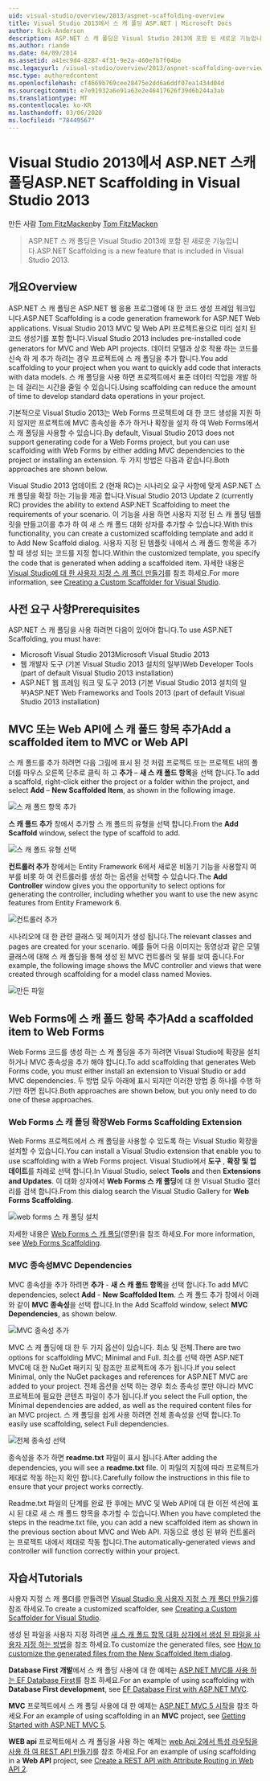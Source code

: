 ```yaml
---
uid: visual-studio/overview/2013/aspnet-scaffolding-overview
title: Visual Studio 2013에서 스 캐 폴딩 ASP.NET | Microsoft Docs
author: Rick-Anderson
description: ASP.NET 스 캐 폴딩은 Visual Studio 2013에 포함 된 새로운 기능입니다.
ms.author: riande
ms.date: 04/09/2014
ms.assetid: a41ec9d4-8287-4f31-9e2a-460e7b7f04be
msc.legacyurl: /visual-studio/overview/2013/aspnet-scaffolding-overview
msc.type: authoredcontent
ms.openlocfilehash: cf4669b769cee28475e2dd6a6ddf07ea1434d04d
ms.sourcegitcommit: e7e91932a6e91a63e2e46417626f39d6b244a3ab
ms.translationtype: MT
ms.contentlocale: ko-KR
ms.lasthandoff: 03/06/2020
ms.locfileid: "78449567"
---
```

# <a name="aspnet-scaffolding-in-visual-studio-2013"></a><span data-ttu-id="c7e5a-103">Visual Studio 2013에서 ASP.NET 스캐폴딩</span><span class="sxs-lookup"><span data-stu-id="c7e5a-103">ASP.NET Scaffolding in Visual Studio 2013</span></span>

<span data-ttu-id="c7e5a-104">만든 사람 [Tom FitzMacken](https://github.com/tfitzmac)</span><span class="sxs-lookup"><span data-stu-id="c7e5a-104">by [Tom FitzMacken](https://github.com/tfitzmac)</span></span>

> <span data-ttu-id="c7e5a-105">ASP.NET 스 캐 폴딩은 Visual Studio 2013에 포함 된 새로운 기능입니다.</span><span class="sxs-lookup"><span data-stu-id="c7e5a-105">ASP.NET Scaffolding is a new feature that is included in Visual Studio 2013.</span></span>

## <a name="overview"></a><span data-ttu-id="c7e5a-106">개요</span><span class="sxs-lookup"><span data-stu-id="c7e5a-106">Overview</span></span>

<span data-ttu-id="c7e5a-107">ASP.NET 스 캐 폴딩은 ASP.NET 웹 응용 프로그램에 대 한 코드 생성 프레임 워크입니다.</span><span class="sxs-lookup"><span data-stu-id="c7e5a-107">ASP.NET Scaffolding is a code generation framework for ASP.NET Web applications.</span></span> <span data-ttu-id="c7e5a-108">Visual Studio 2013 MVC 및 Web API 프로젝트용으로 미리 설치 된 코드 생성기를 포함 합니다.</span><span class="sxs-lookup"><span data-stu-id="c7e5a-108">Visual Studio 2013 includes pre-installed code generators for MVC and Web API projects.</span></span> <span data-ttu-id="c7e5a-109">데이터 모델과 상호 작용 하는 코드를 신속 하 게 추가 하려는 경우 프로젝트에 스 캐 폴딩을 추가 합니다.</span><span class="sxs-lookup"><span data-stu-id="c7e5a-109">You add scaffolding to your project when you want to quickly add code that interacts with data models.</span></span> <span data-ttu-id="c7e5a-110">스 캐 폴딩을 사용 하면 프로젝트에서 표준 데이터 작업을 개발 하는 데 걸리는 시간을 줄일 수 있습니다.</span><span class="sxs-lookup"><span data-stu-id="c7e5a-110">Using scaffolding can reduce the amount of time to develop standard data operations in your project.</span></span>

<span data-ttu-id="c7e5a-111">기본적으로 Visual Studio 2013는 Web Forms 프로젝트에 대 한 코드 생성을 지원 하지 않지만 프로젝트에 MVC 종속성을 추가 하거나 확장을 설치 하 여 Web Forms에서 스 캐 폴딩을 사용할 수 있습니다.</span><span class="sxs-lookup"><span data-stu-id="c7e5a-111">By default, Visual Studio 2013 does not support generating code for a Web Forms project, but you can use scaffolding with Web Forms by either adding MVC dependencies to the project or installing an extension.</span></span> <span data-ttu-id="c7e5a-112">두 가지 방법은 다음과 같습니다.</span><span class="sxs-lookup"><span data-stu-id="c7e5a-112">Both approaches are shown below.</span></span>

<span data-ttu-id="c7e5a-113">Visual Studio 2013 업데이트 2 (현재 RC)는 시나리오 요구 사항에 맞게 ASP.NET 스 캐 폴딩을 확장 하는 기능을 제공 합니다.</span><span class="sxs-lookup"><span data-stu-id="c7e5a-113">Visual Studio 2013 Update 2 (currently RC) provides the ability to extend ASP.NET Scaffolding to meet the requirements of your scenario.</span></span> <span data-ttu-id="c7e5a-114">이 기능을 사용 하면 사용자 지정 된 스 캐 폴딩 템플릿을 만들고이를 추가 하 여 새 스 캐 폴드 대화 상자를 추가할 수 있습니다.</span><span class="sxs-lookup"><span data-stu-id="c7e5a-114">With this functionality, you can create a customized scaffolding template and add it to Add New Scaffold dialog.</span></span> <span data-ttu-id="c7e5a-115">사용자 지정 된 템플릿 내에서 스 캐 폴드 항목을 추가할 때 생성 되는 코드를 지정 합니다.</span><span class="sxs-lookup"><span data-stu-id="c7e5a-115">Within the customized template, you specify the code that is generated when adding a scaffolded item.</span></span> <span data-ttu-id="c7e5a-116">자세한 내용은 [Visual Studio에 대 한 사용자 지정 스 캐 폴더 만들기](https://go.microsoft.com/fwlink/p/?LinkId=395029)를 참조 하세요.</span><span class="sxs-lookup"><span data-stu-id="c7e5a-116">For more information, see [Creating a Custom Scaffolder for Visual Studio](https://go.microsoft.com/fwlink/p/?LinkId=395029).</span></span>

## <a name="prerequisites"></a><span data-ttu-id="c7e5a-117">사전 요구 사항</span><span class="sxs-lookup"><span data-stu-id="c7e5a-117">Prerequisites</span></span>

<span data-ttu-id="c7e5a-118">ASP.NET 스 캐 폴딩을 사용 하려면 다음이 있어야 합니다.</span><span class="sxs-lookup"><span data-stu-id="c7e5a-118">To use ASP.NET Scaffolding, you must have:</span></span>

- <span data-ttu-id="c7e5a-119">Microsoft Visual Studio 2013</span><span class="sxs-lookup"><span data-stu-id="c7e5a-119">Microsoft Visual Studio 2013</span></span>
- <span data-ttu-id="c7e5a-120">웹 개발자 도구 (기본 Visual Studio 2013 설치의 일부)</span><span class="sxs-lookup"><span data-stu-id="c7e5a-120">Web Developer Tools (part of default Visual Studio 2013 installation)</span></span>
- <span data-ttu-id="c7e5a-121">ASP.NET 웹 프레임 워크 및 도구 2013 (기본 Visual Studio 2013 설치의 일부)</span><span class="sxs-lookup"><span data-stu-id="c7e5a-121">ASP.NET Web Frameworks and Tools 2013 (part of default Visual Studio 2013 installation)</span></span>

## <a name="add-a-scaffolded-item-to-mvc-or-web-api"></a><span data-ttu-id="c7e5a-122">MVC 또는 Web API에 스 캐 폴드 항목 추가</span><span class="sxs-lookup"><span data-stu-id="c7e5a-122">Add a scaffolded item to MVC or Web API</span></span>

<span data-ttu-id="c7e5a-123">스 캐 폴드를 추가 하려면 다음 그림에 표시 된 것 처럼 프로젝트 또는 프로젝트 내의 폴더를 마우스 오른쪽 단추로 클릭 하 고 **추가** – **새 스 캐 폴드 항목**을 선택 합니다.</span><span class="sxs-lookup"><span data-stu-id="c7e5a-123">To add a scaffold, right-click either the project or a folder within the project, and select **Add** – **New Scaffolded Item**, as shown in the following image.</span></span>

![스 캐 폴드 항목 추가](aspnet-scaffolding-overview/_static/image1.png)

<span data-ttu-id="c7e5a-125">**스 캐 폴드 추가** 창에서 추가할 스 캐 폴드의 유형을 선택 합니다.</span><span class="sxs-lookup"><span data-stu-id="c7e5a-125">From the **Add Scaffold** window, select the type of scaffold to add.</span></span>

![스 캐 폴드 유형 선택](aspnet-scaffolding-overview/_static/image2.png)

<span data-ttu-id="c7e5a-127">**컨트롤러 추가** 창에서는 Entity Framework 6에서 새로운 비동기 기능을 사용할지 여부를 비롯 하 여 컨트롤러를 생성 하는 옵션을 선택할 수 있습니다.</span><span class="sxs-lookup"><span data-stu-id="c7e5a-127">The **Add Controller** window gives you the opportunity to select options for generating the controller, including whether you want to use the new async features from Entity Framework 6.</span></span>

![컨트롤러 추가](aspnet-scaffolding-overview/_static/image3.png)

<span data-ttu-id="c7e5a-129">시나리오에 대 한 관련 클래스 및 페이지가 생성 됩니다.</span><span class="sxs-lookup"><span data-stu-id="c7e5a-129">The relevant classes and pages are created for your scenario.</span></span> <span data-ttu-id="c7e5a-130">예를 들어 다음 이미지는 동영상과 같은 모델 클래스에 대해 스 캐 폴딩을 통해 생성 된 MVC 컨트롤러 및 뷰를 보여 줍니다.</span><span class="sxs-lookup"><span data-stu-id="c7e5a-130">For example, the following image shows the MVC controller and views that were created through scaffolding for a model class named Movies.</span></span>

![만든 파일](aspnet-scaffolding-overview/_static/image4.png)

## <a name="add-a-scaffolded-item-to-web-forms"></a><span data-ttu-id="c7e5a-132">Web Forms에 스 캐 폴드 항목 추가</span><span class="sxs-lookup"><span data-stu-id="c7e5a-132">Add a scaffolded item to Web Forms</span></span>

<span data-ttu-id="c7e5a-133">Web Forms 코드를 생성 하는 스 캐 폴딩을 추가 하려면 Visual Studio에 확장을 설치 하거나 MVC 종속성을 추가 해야 합니다.</span><span class="sxs-lookup"><span data-stu-id="c7e5a-133">To add scaffolding that generates Web Forms code, you must either install an extension to Visual Studio or add MVC dependencies.</span></span> <span data-ttu-id="c7e5a-134">두 방법 모두 아래에 표시 되지만 이러한 방법 중 하나를 수행 하기만 하면 됩니다.</span><span class="sxs-lookup"><span data-stu-id="c7e5a-134">Both approaches are shown below, but you only need to do one of these approaches.</span></span>

### <a name="web-forms-scaffolding-extension"></a><span data-ttu-id="c7e5a-135">Web Forms 스 캐 폴딩 확장</span><span class="sxs-lookup"><span data-stu-id="c7e5a-135">Web Forms Scaffolding Extension</span></span>

<span data-ttu-id="c7e5a-136">Web Forms 프로젝트에서 스 캐 폴딩을 사용할 수 있도록 하는 Visual Studio 확장을 설치할 수 있습니다.</span><span class="sxs-lookup"><span data-stu-id="c7e5a-136">You can install a Visual Studio extension that enable you to use scaffolding with a Web Forms project.</span></span> <span data-ttu-id="c7e5a-137">Visual Studio에서 **도구** , **확장 및 업데이트**를 차례로 선택 합니다.</span><span class="sxs-lookup"><span data-stu-id="c7e5a-137">In Visual Studio, select **Tools** and then **Extensions and Updates**.</span></span> <span data-ttu-id="c7e5a-138">이 대화 상자에서 **Web Forms 스 캐 폴딩**에 대 한 Visual Studio 갤러리를 검색 합니다.</span><span class="sxs-lookup"><span data-stu-id="c7e5a-138">From this dialog search the Visual Studio Gallery for **Web Forms Scaffolding**.</span></span>

![web forms 스 캐 폴딩 설치](aspnet-scaffolding-overview/_static/image5.png)

<span data-ttu-id="c7e5a-140">자세한 내용은 [Web Forms 스 캐 폴딩](https://go.microsoft.com/fwlink/p/?LinkId=396478)(영문)을 참조 하세요.</span><span class="sxs-lookup"><span data-stu-id="c7e5a-140">For more information, see [Web Forms Scaffolding](https://go.microsoft.com/fwlink/p/?LinkId=396478).</span></span>

### <a name="mvc-dependencies"></a><span data-ttu-id="c7e5a-141">MVC 종속성</span><span class="sxs-lookup"><span data-stu-id="c7e5a-141">MVC Dependencies</span></span>

<span data-ttu-id="c7e5a-142">MVC 종속성을 추가 하려면 **추가** - **새 스 캐 폴드 항목**을 선택 합니다.</span><span class="sxs-lookup"><span data-stu-id="c7e5a-142">To add MVC dependencies, select **Add** - **New Scaffolded Item**.</span></span> <span data-ttu-id="c7e5a-143">스 캐 폴드 추가 창에서 아래와 같이 **MVC 종속성**을 선택 합니다.</span><span class="sxs-lookup"><span data-stu-id="c7e5a-143">In the Add Scaffold window, select **MVC Dependencies**, as shown below.</span></span>

![MVC 종속성 추가](aspnet-scaffolding-overview/_static/image6.png)

<span data-ttu-id="c7e5a-145">MVC 스 캐 폴딩에 대 한 두 가지 옵션이 있습니다. 최소 및 전체.</span><span class="sxs-lookup"><span data-stu-id="c7e5a-145">There are two options for scaffolding MVC; Minimal and Full.</span></span> <span data-ttu-id="c7e5a-146">최소를 선택 하면 ASP.NET MVC에 대 한 NuGet 패키지 및 참조만 프로젝트에 추가 됩니다.</span><span class="sxs-lookup"><span data-stu-id="c7e5a-146">If you select Minimal, only the NuGet packages and references for ASP.NET MVC are added to your project.</span></span> <span data-ttu-id="c7e5a-147">전체 옵션을 선택 하는 경우 최소 종속성 뿐만 아니라 MVC 프로젝트에 필요한 콘텐츠 파일이 추가 됩니다.</span><span class="sxs-lookup"><span data-stu-id="c7e5a-147">If you select the Full option, the Minimal dependencies are added, as well as the required content files for an MVC project.</span></span> <span data-ttu-id="c7e5a-148">스 캐 폴딩을 쉽게 사용 하려면 전체 종속성을 선택 합니다.</span><span class="sxs-lookup"><span data-stu-id="c7e5a-148">To easily use scaffolding, select Full dependencies.</span></span>

![전체 종속성 선택](aspnet-scaffolding-overview/_static/image7.png)

<span data-ttu-id="c7e5a-150">종속성을 추가 하면 **readme.txt** 파일이 표시 됩니다.</span><span class="sxs-lookup"><span data-stu-id="c7e5a-150">After adding the dependencies, you will see a **readme.txt** file.</span></span> <span data-ttu-id="c7e5a-151">이 파일의 지침에 따라 프로젝트가 제대로 작동 하는지 확인 합니다.</span><span class="sxs-lookup"><span data-stu-id="c7e5a-151">Carefully follow the instructions in this file to ensure that your project works correctly.</span></span>

<span data-ttu-id="c7e5a-152">Readme.txt 파일의 단계를 완료 한 후에는 MVC 및 Web API에 대 한 이전 섹션에 표시 된 대로 새 스 캐 폴드 항목을 추가할 수 있습니다.</span><span class="sxs-lookup"><span data-stu-id="c7e5a-152">When you have completed the steps in the readme.txt file, you can add a new scaffolded item as shown in the previous section about MVC and Web API.</span></span> <span data-ttu-id="c7e5a-153">자동으로 생성 된 뷰와 컨트롤러는 프로젝트 내에서 제대로 작동 합니다.</span><span class="sxs-lookup"><span data-stu-id="c7e5a-153">The automatically-generated views and controller will function correctly within your project.</span></span>

## <a name="tutorials"></a><span data-ttu-id="c7e5a-154">자습서</span><span class="sxs-lookup"><span data-stu-id="c7e5a-154">Tutorials</span></span>

<span data-ttu-id="c7e5a-155">사용자 지정 스 캐 폴더를 만들려면 [Visual Studio 용 사용자 지정 스 캐 폴더 만들기](https://go.microsoft.com/fwlink/p/?LinkId=395029)를 참조 하세요.</span><span class="sxs-lookup"><span data-stu-id="c7e5a-155">To create a customized scaffolder, see [Creating a Custom Scaffolder for Visual Studio](https://go.microsoft.com/fwlink/p/?LinkId=395029).</span></span>

<span data-ttu-id="c7e5a-156">생성 된 파일을 사용자 지정 하려면 [새 스 캐 폴드 항목 대화 상자에서 생성 된 파일을 사용자 지정 하는 방법](https://blogs.msdn.com/b/webdev/archive/2013/12/26/how-to-customize-the-generated-files-from-the-new-scaffolded-item-dialog.aspx)을 참조 하세요.</span><span class="sxs-lookup"><span data-stu-id="c7e5a-156">To customize the generated files, see [How to customize the generated files from the New Scaffolded Item dialog](https://blogs.msdn.com/b/webdev/archive/2013/12/26/how-to-customize-the-generated-files-from-the-new-scaffolded-item-dialog.aspx).</span></span>

<span data-ttu-id="c7e5a-157">**Database First 개발**에서 스 캐 폴딩 사용에 대 한 예제는 [ASP.NET MVC를 사용 하는 EF Database First](../../../mvc/overview/getting-started/database-first-development/setting-up-database.md)를 참조 하세요.</span><span class="sxs-lookup"><span data-stu-id="c7e5a-157">For an example of using scaffolding with **Database First development**, see [EF Database First with ASP.NET MVC](../../../mvc/overview/getting-started/database-first-development/setting-up-database.md).</span></span>

<span data-ttu-id="c7e5a-158">**MVC** 프로젝트에서 스 캐 폴딩 사용에 대 한 예제는 [ASP.NET MVC 5 시작](../../../mvc/overview/getting-started/introduction/getting-started.md)을 참조 하세요.</span><span class="sxs-lookup"><span data-stu-id="c7e5a-158">For an example of using scaffolding in an **MVC** project, see [Getting Started with ASP.NET MVC 5](../../../mvc/overview/getting-started/introduction/getting-started.md).</span></span>

<span data-ttu-id="c7e5a-159">**WEB api** 프로젝트에서 스 캐 폴딩을 사용 하는 예제는 [web Api 2에서 특성 라우팅을 사용 하 여 REST API 만들기](../../../web-api/overview/web-api-routing-and-actions/create-a-rest-api-with-attribute-routing.md)를 참조 하세요.</span><span class="sxs-lookup"><span data-stu-id="c7e5a-159">For an example of using scaffolding in a **Web API** project, see [Create a REST API with Attribute Routing in Web API 2](../../../web-api/overview/web-api-routing-and-actions/create-a-rest-api-with-attribute-routing.md).</span></span>
